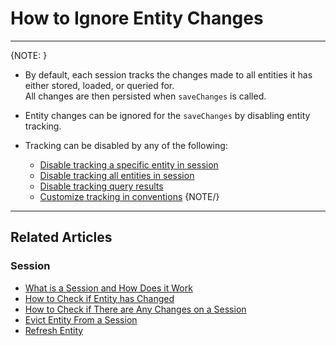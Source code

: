 # How to Ignore Entity Changes

---

{NOTE: }

* By default, each session tracks the changes made to all entities it has either stored, loaded, or queried for.  
  All changes are then persisted when `saveChanges` is called.

* Entity changes can be ignored for the `saveChanges` by disabling entity tracking.

* Tracking can be disabled by any of the following:
    * [Disable tracking a specific entity in session](../../../client-api/session/configuration/how-to-disable-tracking#disable-tracking-a-specific-entity-in-session)
    * [Disable tracking all entities in session](../../../client-api/session/configuration/how-to-disable-tracking#disable-tracking-all-entities-in-session)
    * [Disable tracking query results](../../../client-api/session/configuration/how-to-disable-tracking#disable-tracking-query-results)
    * [Customize tracking in conventions](../../../client-api/session/configuration/how-to-disable-tracking#customize-tracking-in-conventions)
{NOTE/}

---

## Related Articles

### Session

- [What is a Session and How Does it Work](../../../client-api/session/what-is-a-session-and-how-does-it-work)
- [How to Check if Entity has Changed](../../../client-api/session/how-to/check-if-entity-has-changed)
- [How to Check if There are Any Changes on a Session](../../../client-api/session/how-to/check-if-there-are-any-changes-on-a-session)
- [Evict Entity From a Session](../../../client-api/session/how-to/evict-entity-from-a-session)
- [Refresh Entity](../../../client-api/session/how-to/refresh-entity)
